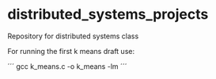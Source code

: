 # distributed_systems_projects
Repository for distributed systems class

For running the first k means draft use:

´´´
gcc k_means.c -o k_means -lm
´´´
